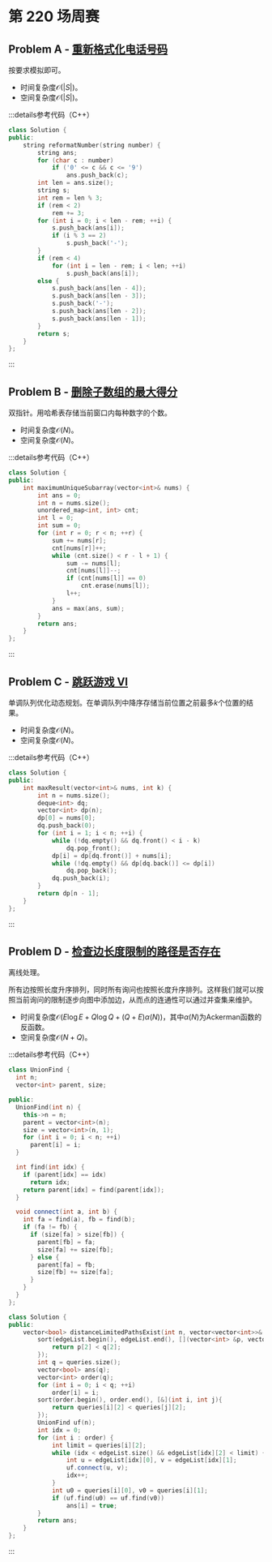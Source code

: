 # 第 220 场周赛

## Problem A - [重新格式化电话号码](https://leetcode.cn/problems/reformat-phone-number/)

按要求模拟即可。

- 时间复杂度$\mathcal{O}(|S|)$。
- 空间复杂度$\mathcal{O}(|S|)$。

:::details参考代码（C++）

```cpp
class Solution {
public:
    string reformatNumber(string number) {
        string ans;
        for (char c : number)
            if ('0' <= c && c <= '9')
                ans.push_back(c);
        int len = ans.size();
        string s;
        int rem = len % 3;
        if (rem < 2)
            rem += 3;
        for (int i = 0; i < len - rem; ++i) {
            s.push_back(ans[i]);
            if (i % 3 == 2)
                s.push_back('-');
        }
        if (rem < 4)
            for (int i = len - rem; i < len; ++i)
                s.push_back(ans[i]);
        else {
            s.push_back(ans[len - 4]);
            s.push_back(ans[len - 3]);
            s.push_back('-');
            s.push_back(ans[len - 2]);
            s.push_back(ans[len - 1]);
        }
        return s;
    }
};
```

:::

## Problem B - [删除子数组的最大得分](https://leetcode.cn/problems/maximum-erasure-value/)

双指针。用哈希表存储当前窗口内每种数字的个数。

- 时间复杂度$\mathcal{O}(N)$。
- 空间复杂度$\mathcal{O}(N)$。

:::details参考代码（C++）

```cpp
class Solution {
public:
    int maximumUniqueSubarray(vector<int>& nums) {
        int ans = 0;
        int n = nums.size();
        unordered_map<int, int> cnt;
        int l = 0;
        int sum = 0;
        for (int r = 0; r < n; ++r) {
            sum += nums[r];
            cnt[nums[r]]++;
            while (cnt.size() < r - l + 1) {
                sum -= nums[l];
                cnt[nums[l]]--;
                if (cnt[nums[l]] == 0)
                    cnt.erase(nums[l]);
                l++;
            }
            ans = max(ans, sum);
        }
        return ans;
    }
};
```

:::

## Problem C - [跳跃游戏 VI](https://leetcode.cn/problems/jump-game-vi/)

单调队列优化动态规划。在单调队列中降序存储当前位置之前最多$k$个位置的结果。

- 时间复杂度$\mathcal{O}(N)$。
- 空间复杂度$\mathcal{O}(N)$。

:::details参考代码（C++）

```cpp
class Solution {
public:
    int maxResult(vector<int>& nums, int k) {
        int n = nums.size();
        deque<int> dq;
        vector<int> dp(n);
        dp[0] = nums[0];
        dq.push_back(0);
        for (int i = 1; i < n; ++i) {
            while (!dq.empty() && dq.front() < i - k) 
                dq.pop_front();
            dp[i] = dp[dq.front()] + nums[i];
            while (!dq.empty() && dp[dq.back()] <= dp[i])
                dq.pop_back();
            dq.push_back(i);
        }
        return dp[n - 1];
    }
};
```

:::

## Problem D - [检查边长度限制的路径是否存在](https://leetcode.cn/problems/checking-existence-of-edge-length-limited-paths/)

离线处理。

所有边按照长度升序排列，同时所有询问也按照长度升序排列。这样我们就可以按照当前询问的限制逐步向图中添加边，从而点的连通性可以通过并查集来维护。

- 时间复杂度$\mathcal{O}(E\log E+Q\log Q+(Q+E)\alpha(N))$，其中$\alpha(N)$为Ackerman函数的反函数。
- 空间复杂度$\mathcal{O}(N+Q)$。

:::details参考代码（C++）

```cpp
class UnionFind {
  int n;
  vector<int> parent, size;

public:
  UnionFind(int n) {
    this->n = n;
    parent = vector<int>(n);
    size = vector<int>(n, 1);
    for (int i = 0; i < n; ++i)
      parent[i] = i;
  }

  int find(int idx) {
    if (parent[idx] == idx)
      return idx;
    return parent[idx] = find(parent[idx]);
  }

  void connect(int a, int b) {
    int fa = find(a), fb = find(b);
    if (fa != fb) {
      if (size[fa] > size[fb]) {
        parent[fb] = fa;
        size[fa] += size[fb];
      } else {
        parent[fa] = fb;
        size[fb] += size[fa];
      }
    }
  }
};

class Solution {
public:
    vector<bool> distanceLimitedPathsExist(int n, vector<vector<int>>& edgeList, vector<vector<int>>& queries) {
        sort(edgeList.begin(), edgeList.end(), [](vector<int> &p, vector<int> &q){
            return p[2] < q[2];
        });
        int q = queries.size();
        vector<bool> ans(q);
        vector<int> order(q);
        for (int i = 0; i < q; ++i)
            order[i] = i;
        sort(order.begin(), order.end(), [&](int i, int j){
            return queries[i][2] < queries[j][2]; 
        });
        UnionFind uf(n);
        int idx = 0;
        for (int i : order) {
            int limit = queries[i][2];
            while (idx < edgeList.size() && edgeList[idx][2] < limit) {
                int u = edgeList[idx][0], v = edgeList[idx][1];
                uf.connect(u, v);
                idx++;
            }
            int u0 = queries[i][0], v0 = queries[i][1];
            if (uf.find(u0) == uf.find(v0))
                ans[i] = true;
        }
        return ans;
    }
};
```

:::
